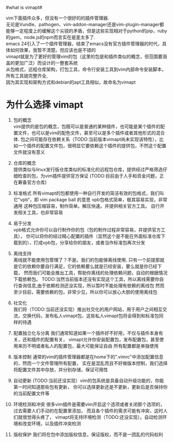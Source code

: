 #what is vimapt#

vim下面插件众多，但没有一个很好的的插件管理器.  
无论是Vundle、pathogen、vim-addon-manager还是vim-plugin-manager都能够一定程度上的缓解这个尖锐的矛盾，但是这些实现相对于python的pip，ruby的gem，node.js的npm而言实在是差太多了.  
emacs 24引入了一个插件管理器，结束了emacs没有官方插件管理器的时代，具体如何效果，我暂不清楚。但应该也是不错的      
vimapt就是为了更好的管理vim的包（这里的包是和插件类似的概念，但范围要涵盖的更加广泛）而设计的一整套系统  
从包格式，远程仓库架构，打包工具，命令行安装工具到vim内部命令安装脚本，所有工具链完整齐全,  
因为其实现和架构方式和debian的apt工具相似，故命名为vimapt

# 为什么选择 vimapt #

1. 包的概念  
vim提供的是包的概念，包既可以是普通的某种插件，也可能是某个插件的配置文件，也可以是vim的配色文件，甚至可以是多个插件或者其他形式的混合体.
包之间可能存在依赖关系（TODO:当前版本vimapt尚未实现该特性），比如一个插件的配置文件包，很明显它要依赖这个插件的提供包，不然这个配置文件就没有意义

2. 仓库的概念  
提供类似与linux发行版仓库类似的标准化的远程包仓库，提供经过严格筛选仔细检查的包，为vim插件提供官方保证
(TODO:目前由于人手和资金问题，正在筹备官方仓库)

3. 标准格式
所有vimapt的包都使用一种自行开发的简洁有效的包格式，我们叫它”vpb“，即 vim package ball 的意思
vpb包格式简单，极其容易实现，非常通用 
这种包压缩容易，制作简单。解压快速。并提供相关官方工具。
自行开发相关工具，也非常容易 

4. 易于分发  
vpb格式允许你可以自行制作你的包（包的制作过程非常容易，并提供官方工具），
你可以将你的经过精心配置的插件（显然这个是不能在外面标准仓库下载到的），打成vpb包，分享给你的朋友，或者当作标准包再次分发

5. 离线支持  
离线就不能使用包管理了？不是。我们的包能够离线使用.
只有一个前提那就是它的依赖你要自行满足，它的依赖要么就是已经安装，要么就是你已经下载，
然而我们可能会推出工具，帮助你离线的处理依赖问题，自动的根据情况下载依赖包。
TODO:当然当前版本还没有实现这个工具，所以离线需要你自行查询信息,由于依赖检测还没实现，所以暂时不能处理有依赖的离线包
然而至少目前，需要依赖的包，非常少见，所以你可以放心大胆的使用离线包

6. 社交化  
我们将（TODO:当前还没实现）推出社交化的用户网站，用于用户之间相互交流，交换代码，发布私人vimapt包，这些私人vimapt包将会得到和标准包同样的待遇

7. 配置独立化与分离
我们通常知道如果一个插件好不好用，不仅与插件本身有关，还和插件的配置有关，
vimapt允许你安装配置包，发布配置包，甚至使用来历不明或者私人的配置包，最大可能保证自由
所有配置都是单独使用

8. 版本控制
通常的vim的插件管理器都是在home下的".vimrc"中添加配置信息的，然而一个文件管理所有配置，
实在是混乱而且不好做版本控制，我们选择将配置文件其中存放，并分别存储，保证可用性

9. 自动更新
(TODO:当前还没实现）vim的包系统是具备自动升级功能的，你能第一时间知道那些包有更新，
你可以选择更新还是不更新，更新后是否保持你的当前配置文件等

10. 环境检测和冲突
很多vim插件是需要vim开启这个选项或者关闭那个选项的，过去需要人们手动的在配置里添加，
而且各个插件的需求可能有冲突，这时人们就很觉得头疼了，
vimapt将支持环境检测（TODO:还没实现）。自动检测环境和改变环境，以及插件冲突检测

11. 版权保护
我们将在包中添加版权信息，保证版权，而不是一团乱的代码权利

